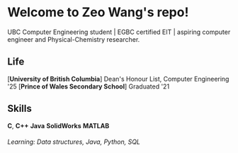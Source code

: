 ﻿# Welcome to Zeo Wang's repo!

UBC Computer Engineering student | EGBC certified EIT | aspiring computer engineer and Physical-Chemistry researcher.

Life
----

[**University of British Columbia**] Dean's Honour List, Computer Engineering '25 
[**Prince of Wales Secondary School**] Graduated '21

Skills
-----
**C**, **C++**
**Java**
**SolidWorks**
**MATLAB**
###### Learning: Data structures, Java, Python, SQL

